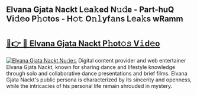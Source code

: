 ## Elvana Gjata Nackt L𝚎a𝚔ed N𝚞𝚍e - Part-huQ Vi𝚍𝚎o P𝚑𝚘tos - H𝚘𝚝 O𝚗𝚕yf𝚊ns L𝚎a𝚔s wRamm

# <h2><a href="http://kfe72m.oniu.top/?m=Elvana+Gjata+Nackt">🔗👉 🔴 Elvana Gjata Nackt P𝚑ot𝚘𝚜 V𝚒d𝚎o</a></h2>

[![Elvana Gjata Nackt Nu𝚍e𝚜](https://i.imgur.com/0qMVB7G.gif)](http://kfe72m.oniu.top/?m=Elvana+Gjata+Nackt)
Digital content provider and web entertainer Elvana Gjata Nackt, known for sharing dance and lifestyle knowledge through solo and collaborative dance presentations and brief films. Elvana Gjata Nackt's public persona is characterized by its sincerity and openness, while the intricacies of his personal life remain shrouded in mystery.  
